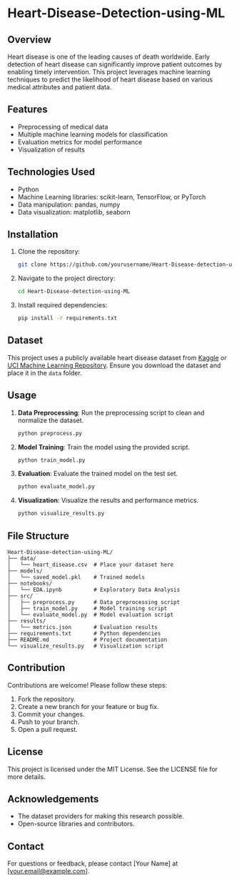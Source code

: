 # Heart-Disease-Detection-using-ML

## Overview
Heart disease is one of the leading causes of death worldwide. Early detection of heart disease can significantly improve patient outcomes by enabling timely intervention. This project leverages machine learning techniques to predict the likelihood of heart disease based on various medical attributes and patient data.

## Features
- Preprocessing of medical data
- Multiple machine learning models for classification
- Evaluation metrics for model performance
- Visualization of results

## Technologies Used
- Python
- Machine Learning libraries: scikit-learn, TensorFlow, or PyTorch
- Data manipulation: pandas, numpy
- Data visualization: matplotlib, seaborn

## Installation

1. Clone the repository:
   ```bash
   git clone https://github.com/yourusername/Heart-Disease-detection-using-ML.git
   ```
2. Navigate to the project directory:
   ```bash
   cd Heart-Disease-detection-using-ML
   ```
3. Install required dependencies:
   ```bash
   pip install -r requirements.txt
   ```

## Dataset
This project uses a publicly available heart disease dataset from [Kaggle](https://www.kaggle.com/) or [UCI Machine Learning Repository](https://archive.ics.uci.edu/ml/index.php). Ensure you download the dataset and place it in the `data` folder.

## Usage

1. **Data Preprocessing**: Run the preprocessing script to clean and normalize the dataset.
   ```bash
   python preprocess.py
   ```
2. **Model Training**: Train the model using the provided script.
   ```bash
   python train_model.py
   ```
3. **Evaluation**: Evaluate the trained model on the test set.
   ```bash
   python evaluate_model.py
   ```
4. **Visualization**: Visualize the results and performance metrics.
   ```bash
   python visualize_results.py
   ```

## File Structure
```
Heart-Disease-detection-using-ML/
├── data/
│   └── heart_disease.csv  # Place your dataset here
├── models/
│   └── saved_model.pkl    # Trained models
├── notebooks/
│   └── EDA.ipynb          # Exploratory Data Analysis
├── src/
│   ├── preprocess.py      # Data preprocessing script
│   ├── train_model.py     # Model training script
│   └── evaluate_model.py  # Model evaluation script
├── results/
│   └── metrics.json       # Evaluation results
├── requirements.txt       # Python dependencies
├── README.md              # Project documentation
└── visualize_results.py   # Visualization script
```

## Contribution
Contributions are welcome! Please follow these steps:
1. Fork the repository.
2. Create a new branch for your feature or bug fix.
3. Commit your changes.
4. Push to your branch.
5. Open a pull request.

## License
This project is licensed under the MIT License. See the LICENSE file for more details.

## Acknowledgements
- The dataset providers for making this research possible.
- Open-source libraries and contributors.

## Contact
For questions or feedback, please contact [Your Name] at [your.email@example.com].

